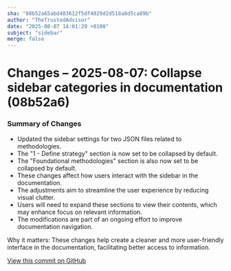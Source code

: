 ```yaml
---
sha: "08b52a65abd403612f5df4029d2d518a8d5ca89b"
author: "TheTrustedAdvisor"
date: "2025-08-07 14:01:29 +0100"
subject: "sidebar"
merge: false
---
```


# Changes – 2025-08-07: Collapse sidebar categories in documentation (08b52a6)

### Summary of Changes

- Updated the sidebar settings for two JSON files related to methodologies.
- The "1 - Define strategy" section is now set to be collapsed by default.
- The "Foundational methodologies" section is also now set to be collapsed by default.
- These changes affect how users interact with the sidebar in the documentation.
- The adjustments aim to streamline the user experience by reducing visual clutter.
- Users will need to expand these sections to view their contents, which may enhance focus on relevant information.
- The modifications are part of an ongoing effort to improve documentation navigation.

Why it matters: These changes help create a cleaner and more user-friendly interface in the documentation, facilitating better access to information.

[View this commit on GitHub](https://github.com/TheTrustedAdvisor/FabricAdoptionFramework/commit/08b52a65abd403612f5df4029d2d518a8d5ca89b)
